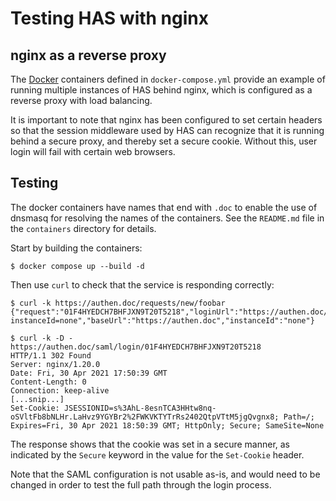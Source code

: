 # Testing HAS with nginx

## nginx as a reverse proxy

The [Docker](https://www.docker.com) containers defined in `docker-compose.yml`
provide an example of running multiple instances of HAS behind nginx, which is
configured as a reverse proxy with load balancing.

It is important to note that nginx has been configured to set certain headers so
that the session middleware used by HAS can recognize that it is running behind
a secure proxy, and thereby set a secure cookie. Without this, user login will
fail with certain web browsers.

## Testing

The docker containers have names that end with `.doc` to enable the use of
dnsmasq for resolving the names of the containers. See the `README.md` file in
the `containers` directory for details.

Start by building the containers:

```shell
$ docker compose up --build -d
```

Then use `curl` to check that the service is responding correctly:

```shell
$ curl -k https://authen.doc/requests/new/foobar
{"request":"01F4HYEDCH7BHFJXN9T20T5218","loginUrl":"https://authen.doc/saml/login/01F4HYEDCH7BHFJXN9T20T5218?instanceId=none","baseUrl":"https://authen.doc","instanceId":"none"}

$ curl -k -D - https://authen.doc/saml/login/01F4HYEDCH7BHFJXN9T20T5218
HTTP/1.1 302 Found
Server: nginx/1.20.0
Date: Fri, 30 Apr 2021 17:50:39 GMT
Content-Length: 0
Connection: keep-alive
[...snip...]
Set-Cookie: JSESSIONID=s%3AhL-8esnTCA3HHtw8nq-oSVltFb8bNLHr.LaHvz9YGYBr2%2FWKVKTYTrRs2402QtpVTtM5jgQvgnx8; Path=/; Expires=Fri, 30 Apr 2021 18:50:39 GMT; HttpOnly; Secure; SameSite=None
```

The response shows that the cookie was set in a secure manner, as indicated by
the `Secure` keyword in the value for the `Set-Cookie` header.

Note that the SAML configuration is not usable as-is, and would need to be
changed in order to test the full path through the login process.
